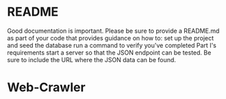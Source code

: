 # README

Good documentation is important. Please be sure to provide a README.md as part of your code that provides guidance on how to:
set up the project and seed the database
run a command to verify you've completed Part I's requirements
start a server so that the JSON endpoint can be tested. Be sure to include the URL where the JSON data can be found.
# Web-Crawler
